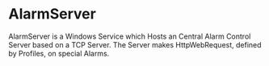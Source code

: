 # AlarmServer
AlarmServer is a Windows Service which Hosts an Central Alarm Control Server based on a TCP Server. The Server makes HttpWebRequest, defined by Profiles, on special Alarms.
